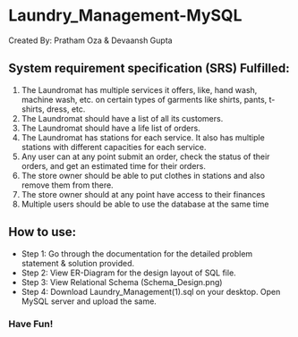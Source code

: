 # Laundry_Management-MySQL

Created By:
Pratham Oza & Devaansh Gupta
## System requirement specification (SRS) Fulfilled:
1. The Laundromat has multiple services it offers, like, hand wash, machine wash, etc. on certain types of garments like shirts, pants, t-shirts, dress, etc.
2. The Laundromat should have a list of all its customers.
3. The Laundromat should have a life list of orders.
4. The Laundromat has stations for each service. It also has multiple stations with different capacities for each service.
5. Any user can at any point submit an order, check the status of their orders, and get an estimated time for their orders.
6. The store owner should be able to put clothes in stations and also remove them from there.
7. The store owner should at any point have access to their finances
8. Multiple users should be able to use the database at the same time

## How to use:
- Step 1: Go through the documentation for the detailed problem statement & solution provided.
- Step 2: View ER-Diagram for the design layout of SQL file.
- Step 3: View Relational Schema (Schema_Design.png)
- Step 4: Download Laundry_Management(1).sql on your desktop. Open MySQL server and upload the same.

### Have Fun!

